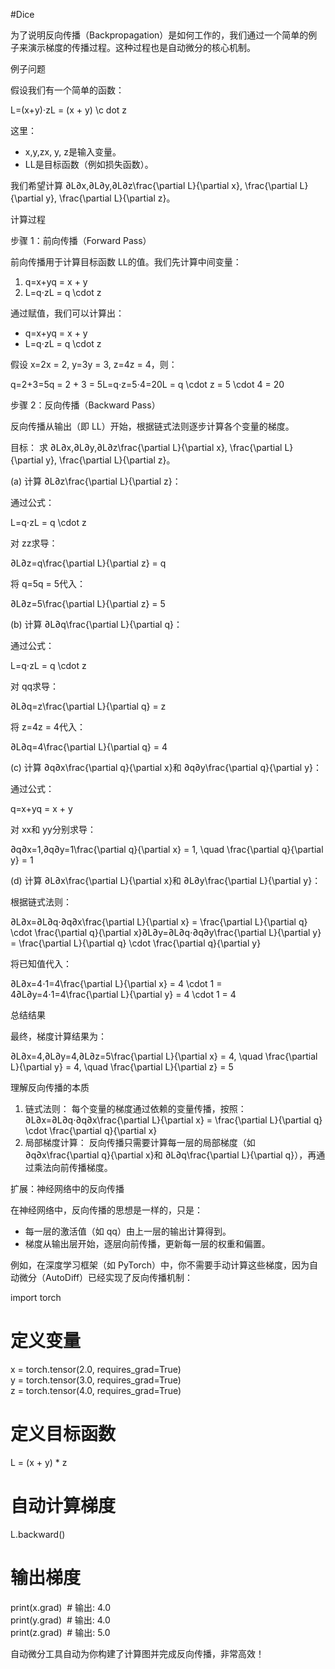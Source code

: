 #Dice  

为了说明反向传播（Backpropagation）是如何工作的，我们通过一个简单的例子来演示梯度的传播过程。这种过程也是自动微分的核心机制。

例子问题

假设我们有一个简单的函数：

L=(x+y)⋅zL = (x + y) \c dot z

这里：

- x,y,zx, y, z是输入变量。
- LL是目标函数（例如损失函数）。

我们希望计算 ∂L∂x,∂L∂y,∂L∂z\frac{\partial L}{\partial x}, \frac{\partial L}{\partial y}, \frac{\partial L}{\partial z}。

计算过程

步骤 1：前向传播（Forward Pass）

前向传播用于计算目标函数 LL的值。我们先计算中间变量：

1. q=x+yq = x + y
2. L=q⋅zL = q \cdot z

通过赋值，我们可以计算出：

- q=x+yq = x + y
- L=q⋅zL = q \cdot z

假设 x=2x = 2, y=3y = 3, z=4z = 4，则：

q=2+3=5q = 2 + 3 = 5L=q⋅z=5⋅4=20L = q \cdot z = 5 \cdot 4 = 20

步骤 2：反向传播（Backward Pass）

反向传播从输出（即 LL）开始，根据链式法则逐步计算各个变量的梯度。

目标： 求 ∂L∂x,∂L∂y,∂L∂z\frac{\partial L}{\partial x}, \frac{\partial L}{\partial y}, \frac{\partial L}{\partial z}。

(a) 计算 ∂L∂z\frac{\partial L}{\partial z}：

通过公式：

L=q⋅zL = q \cdot z

对 zz求导：

∂L∂z=q\frac{\partial L}{\partial z} = q

将 q=5q = 5代入：

∂L∂z=5\frac{\partial L}{\partial z} = 5

(b) 计算 ∂L∂q\frac{\partial L}{\partial q}：

通过公式：

L=q⋅zL = q \cdot z

对 qq求导：

∂L∂q=z\frac{\partial L}{\partial q} = z

将 z=4z = 4代入：

∂L∂q=4\frac{\partial L}{\partial q} = 4

(c) 计算 ∂q∂x\frac{\partial q}{\partial x}和 ∂q∂y\frac{\partial q}{\partial y}：

通过公式：

q=x+yq = x + y

对 xx和 yy分别求导：

∂q∂x=1,∂q∂y=1\frac{\partial q}{\partial x} = 1, \quad \frac{\partial q}{\partial y} = 1

(d) 计算 ∂L∂x\frac{\partial L}{\partial x}和 ∂L∂y\frac{\partial L}{\partial y}：

根据链式法则：

∂L∂x=∂L∂q⋅∂q∂x\frac{\partial L}{\partial x} = \frac{\partial L}{\partial q} \cdot \frac{\partial q}{\partial x}∂L∂y=∂L∂q⋅∂q∂y\frac{\partial L}{\partial y} = \frac{\partial L}{\partial q} \cdot \frac{\partial q}{\partial y}

将已知值代入：

∂L∂x=4⋅1=4\frac{\partial L}{\partial x} = 4 \cdot 1 = 4∂L∂y=4⋅1=4\frac{\partial L}{\partial y} = 4 \cdot 1 = 4

总结结果

最终，梯度计算结果为：

∂L∂x=4,∂L∂y=4,∂L∂z=5\frac{\partial L}{\partial x} = 4, \quad \frac{\partial L}{\partial y} = 4, \quad \frac{\partial L}{\partial z} = 5

理解反向传播的本质

1. 链式法则： 每个变量的梯度通过依赖的变量传播，按照：  
    ∂L∂x=∂L∂q⋅∂q∂x\frac{\partial L}{\partial x} = \frac{\partial L}{\partial q} \cdot \frac{\partial q}{\partial x}
2. 局部梯度计算： 反向传播只需要计算每一层的局部梯度（如 ∂q∂x\frac{\partial q}{\partial x}和 ∂L∂q\frac{\partial L}{\partial q}），再通过乘法向前传播梯度。

扩展：神经网络中的反向传播

在神经网络中，反向传播的思想是一样的，只是：

- 每一层的激活值（如 qq）由上一层的输出计算得到。
- 梯度从输出层开始，逐层向前传播，更新每一层的权重和偏置。

例如，在深度学习框架（如 PyTorch）中，你不需要手动计算这些梯度，因为自动微分（AutoDiff）已经实现了反向传播机制：

import torch

# 定义变量  
x = torch.tensor(2.0, requires_grad=True)  
y = torch.tensor(3.0, requires_grad=True)  
z = torch.tensor(4.0, requires_grad=True)

# 定义目标函数  
L = (x + y) * z

# 自动计算梯度  
L.backward()

# 输出梯度  
print(x.grad)  # 输出: 4.0  
print(y.grad)  # 输出: 4.0  
print(z.grad)  # 输出: 5.0

自动微分工具自动为你构建了计算图并完成反向传播，非常高效！